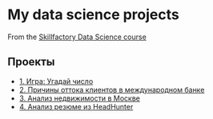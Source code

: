 # My data science projects
From the [Skillfactory Data Science course](https://skillfactory.ru/data-scientist)

## Проекты
* [1. Игра: Угадай число](https://github.com/LM8818/SF_REPO/tree/main/Project1)
* [2. Причины оттока клиентов в международном банке](https://github.com/LM8818/SF_Rep/tree/master/DataCleaningProject/README.md/#Оглавление)
* [3. Анализ недвижимости в Москве]()
* [4. Анализ резюме из HeadHunter](____)
